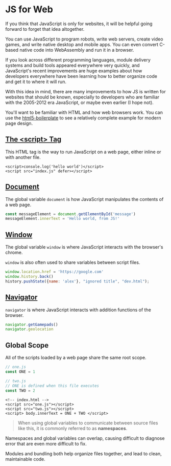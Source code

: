 # JS for Web
If you think that JavaScript is only for websites, it will be helpful going forward to forget that idea altogether.

You can use JavaScript to program robots, write web servers, create video games, and write native desktop and mobile apps. You can even convert C-based native code into WebAssembly and run it in a browser.

If you look across different programming languages, module delivery systems and build tools appeared everywhere very quickly, and JavaScript's recent improvements are huge examples about how developers everywhere have been learning how to better organize code and get it to where it will run.

With this idea in mind, there are many improvements to how JS is written for websites that should be known, especially to developers who are familiar with the 2005-2012 era JavaScript, or maybe even earlier (I hope not).

You'll want to be familiar with HTML and how web browsers work. You can use the [html5-boilerplate](https://github.com/h5bp/html5-boilerplate) to see a relatively complete example for modern page design.


## [The &lt;script&gt; Tag](http://javascript.crockford.com/script.html)
This HTML tag is the way to run JavaScript on a web page, either inline or with another file.

```markup
<script>console.log('hello world')</script>
<script src="index.js" defer></script>
```


## [Document](https://devdocs.io/dom/document)
The global variable `document` is how JavaScript manipulates the contents of a web page.

```js
const messageElement = document.getElementById('message')
messageElement.innerText = 'Hello world, from JS!'
```


## [Window](https://devdocs.io/dom/window)
The global variable `window` is where JavaScript interacts with the browser's chrome.

`window` is also often used to share variables between script files.

```js
window.location.href = 'https://google.com'
window.history.back()
history.pushState({name: 'alex'}, "ignored title", "dev.html");
```


## [Navigator](https://devdocs.io/dom/navigator)
`navigator` is where JavaScript interacts with addition functions of the browser.

```js
navigator.getGamepads()
navigator.geolocation
```


## Global Scope
All of the scripts loaded by a web page share the same root scope.

```js
// one.js
const ONE = 1
```

```js
// two.js
// ONE is defined when this file executes
const TWO = 2
```

```markup
<!-- index.html -->
<script src="one.js"></script>
<script src="two.js"></script>
<script> body.innerText = ONE + TWO </script>
```

> When using global variables to communicate between source files like this, it is commonly referred to as **namespaces**.

Namespaces and global variables can overlap, causing difficult to diagnose error that are even more difficult to fix.

Modules and bundling both help organize files together, and lead to clean, maintainable code.
